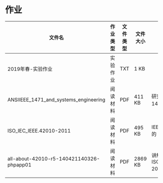 # 作业

文件名|作业类型|文件类型|文件大小|备注
---|---|---|---|---
2019年春-实验作业|实验作业|TXT|1 KB
ANSIIEEE_1471_and_systems_engineering|阅读材料|PDF|411 KB|研究 IEEE STD 1471:2000 的论文
ISO_IEC_IEEE.42010-2011|阅读材料|PDF|495 KB|IEEE STD 1471:2000 的 2011 年修订版
all-about-42010-r5-140421140326-phpapp01|阅读材料|PDF|2869 KB|讲解 ISO_IEC_IEEE.42010-2011 的 PPT
